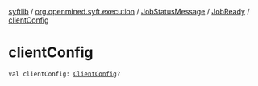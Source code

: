 [syftlib](../../../index.md) / [org.openmined.syft.execution](../../index.md) / [JobStatusMessage](../index.md) / [JobReady](index.md) / [clientConfig](./client-config.md)

# clientConfig

`val clientConfig: `[`ClientConfig`](../../../org.openmined.syft.networking.datamodels/-client-config/index.md)`?`